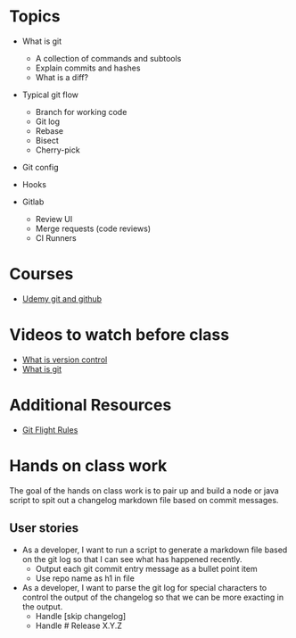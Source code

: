 # Topics

* What is git
  * A collection of commands and subtools
  * Explain commits and hashes
  * What is a diff?
* Typical git flow
  * Branch for working code
  * Git log
  * Rebase
  * Bisect
  * Cherry-pick

* Git config
* Hooks
* Gitlab
  * Review UI
  * Merge requests (code reviews)
  * CI Runners

# Courses

* [Udemy git and github](https://www.udacity.com/course/how-to-use-git-and-github--ud775)

# Videos to watch before class

* [What is version control](https://git-scm.com/video/what-is-version-control)
* [What is git](https://git-scm.com/video/what-is-git)

# Additional Resources

* [Git Flight Rules](https://github.com/k88hudson/git-flight-rules)

# Hands on class work

The goal of the hands on class work is to pair up and build a node or java script to spit out a changelog markdown file based on commit messages.

## User stories

* As a developer, I want to run a script to generate a markdown file based on the git log so that I can see what has happened recently.
  * Output each git commit entry message as a bullet point item
  * Use repo name as h1 in file
* As a developer, I want to parse the git log for special characters to control the output of the changelog so that we can be more exacting in the output.
  * Handle [skip changelog]
  * Handle # Release X.Y.Z
